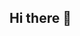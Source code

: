## Hi there 👋

<!--
**vinaynalluri43/vinaynalluri43** is a ✨ _special_ ✨ repository because its `README.md` (this file) appears on your GitHub profile.

Here are some ideas to get you started:

- 🔭 I’m currently working on ... data analytics
- 🌱 I’m currently learning ...linux
- 🤔 I’m looking for help with ...linux commands
- 💬 Ask me about ...anything 
- 📫 How to reach me: ...vinaynalluri4343@gamil.com
- 😄 Pronouns: ...he
- ⚡ Fun fact: ...sarcasm is one of my many talents
-->
